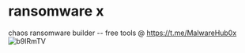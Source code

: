 # ransomware x
chaos ransomware builder -- free tools @ https://t.me/MalwareHub0x
![b9lRmTV](https://user-images.githubusercontent.com/98993256/225063992-ce74958e-c08f-461e-976e-f4c5acb7a8cb.png)
